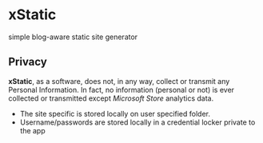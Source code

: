 # xStatic

simple blog-aware static site generator

## Privacy

**xStatic**, as a software, does not, in any way, collect or transmit any Personal Information. In fact, no information (personal or not) is ever collected or transmitted except *Microsoft Store* analytics data.

- The site specific is stored locally on user specified folder.
- Username/passwords are stored locally in a credential locker private to the app
